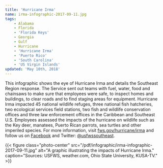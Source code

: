 ```yaml
---
title: 'Hurricane Irma'
name: irma-infographic-2017-09-11.jpg
tags:
    - Alabama
    - Florida
    - 'Florida Keys'
    - Georgia
    - Gulf
    - Hurricane
    - 'Hurricane Irma'
    - 'Puerto Rico'
    - 'South Carolina'
    - 'US Virgin Islands'
updated: 'May 10th, 2018'
---
```


This infographic shows the eye of Hurricane Irma and details the Southeast Region response. The Service sent out teams with fuel, water, food and chainsaws to make sure that employees were safe, to inspect homes and buildings, to clear roads and to find staging areas for equipment. Hurricane Irma impacted 45 national wildlife refuges, three national fish hatcheries, two ecological services field stations, two fish and wildlife conservation offices and three law enforcement offices in the Caribbean and Southeast U.S. Employees assessed the impacts of the hurricane on wildlife such as the Key deer, manatees, Puerto Rican parrots, sea turtles and other imperiled species. For more information, visit [fws.gov/hurricane/irma](https://www.fws.gov/hurricane/irma) and follow us on [Facebook](https://www.facebook.com/usfwssoutheast) and Twitter: [@usfwssoutheast](https://www.twitter.com/usfwssoutheast).

{{< figure class="photo-center" src="/pdf/infographic/irma-infographic-2017-09-11.jpg" alt="A graphic illustrating the impacts of Hurricane Irma." caption="Sources: USFWS, weather.com, Ohio State University, KUSA-TV." >}}
